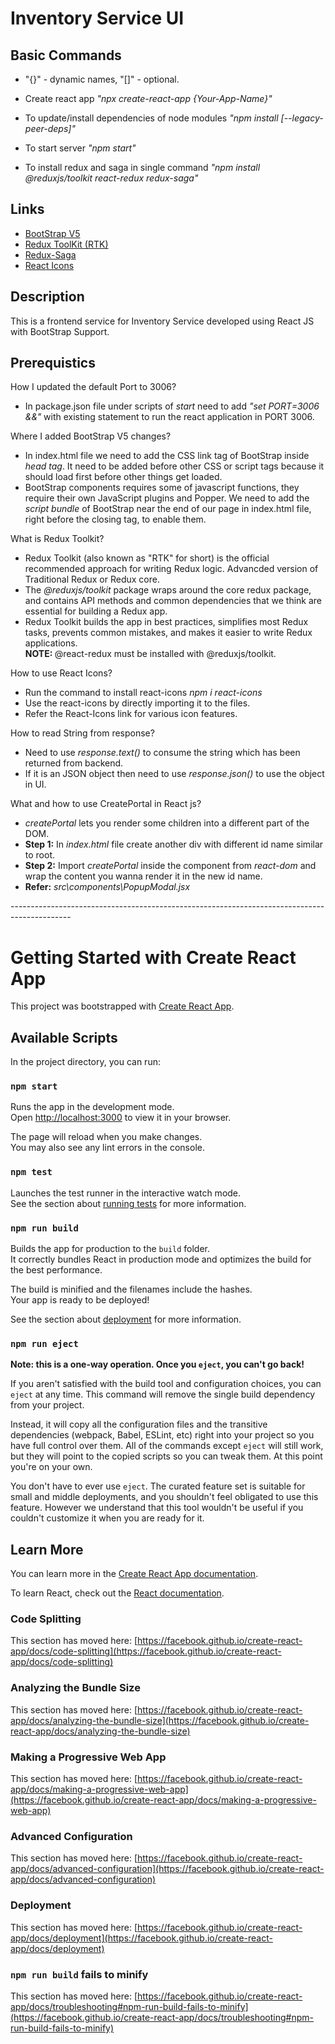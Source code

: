 # Inventory Service UI

## Basic Commands

* "{}" - dynamic names, "[]" - optional.

* Create react app <i>"npx create-react-app {Your-App-Name}"</i>
* To update/install dependencies of node modules <i>"npm install [--legacy-peer-deps]"</i>
* To start server <i>"npm start"</i>
* To install redux and saga in single command <i>"npm install @reduxjs/toolkit react-redux redux-saga"</i>

## Links

* <a href="https://getbootstrap.com/docs/5.0/getting-started/introduction/"> BootStrap V5 </a>
* <a href="https://redux.js.org/introduction/getting-started">Redux ToolKit (RTK) </a>
* <a href="https://redux-saga.js.org/docs/introduction/GettingStarted">Redux-Saga </a>
* <a href="https://react-icons.github.io/react-icons"> React Icons </a>


## Description

This is a frontend service for Inventory Service developed using React JS with BootStrap Support.

## Prerequistics

How I updated the default Port to 3006?

* In package.json file under scripts of <i>start</i> need to add <i>"set PORT=3006 &&"</i> with existing statement to run the react application in PORT 3006.

Where I added BootStrap V5 changes?

* In index.html file we need to add the CSS link tag of BootStrap inside <i>head tag</i>. It need to be added before other CSS or script tags because it should load first before other things get loaded.
* BootStrap components requires some of javascript functions, they require their own JavaScript plugins and Popper. We need to add the <i>script bundle</i> of BootStrap near the end of our page in index.html file, right before the closing </body> tag, to enable them.

What is Redux Toolkit?

* Redux Toolkit (also known as "RTK" for short) is the official recommended approach for writing Redux logic. Advancded version of Traditional Redux or Redux core.
* The <i>@reduxjs/toolkit</i> package wraps around the core redux package, and contains API methods and common dependencies that we think are essential for building a Redux app. 
* Redux Toolkit builds the app in best practices, simplifies most Redux tasks, prevents common mistakes, and makes it easier to write Redux applications. <br/>
<b>NOTE: </b> @react-redux must be installed with @reduxjs/toolkit.

How to use React Icons?

* Run the command to install react-icons <i>npm i react-icons</i>
* Use the react-icons by directly importing it to the files.
* Refer the React-Icons link for various icon features.

How to read String from response?

* Need to use <i> response.text() </i> to consume the string which has been returned from backend.
* If it is an JSON object then need to use <i>response.json()</i> to use the object in UI.

What and how to use CreatePortal in React js?

* <i>createPortal</i> lets you render some children into a different part of the DOM.
* <b>Step 1:</b> In <i>index.html</i> file create another div with different id name similar to root.
* <b>Step 2:</b> Import <i>createPortal</i> inside the component from <i>react-dom</i> and wrap the content you wanna render it in the new id name.
* <b>Refer:</b> <i>src\components\PopupModal.jsx</i>
























<p>---------------------------------------------------------------------------------------------</p>

# Getting Started with Create React App

This project was bootstrapped with [Create React App](https://github.com/facebook/create-react-app).

## Available Scripts

In the project directory, you can run:

### `npm start`

Runs the app in the development mode.\
Open [http://localhost:3000](http://localhost:3000) to view it in your browser.

The page will reload when you make changes.\
You may also see any lint errors in the console.

### `npm test`

Launches the test runner in the interactive watch mode.\
See the section about [running tests](https://facebook.github.io/create-react-app/docs/running-tests) for more information.

### `npm run build`

Builds the app for production to the `build` folder.\
It correctly bundles React in production mode and optimizes the build for the best performance.

The build is minified and the filenames include the hashes.\
Your app is ready to be deployed!

See the section about [deployment](https://facebook.github.io/create-react-app/docs/deployment) for more information.

### `npm run eject`

**Note: this is a one-way operation. Once you `eject`, you can't go back!**

If you aren't satisfied with the build tool and configuration choices, you can `eject` at any time. This command will remove the single build dependency from your project.

Instead, it will copy all the configuration files and the transitive dependencies (webpack, Babel, ESLint, etc) right into your project so you have full control over them. All of the commands except `eject` will still work, but they will point to the copied scripts so you can tweak them. At this point you're on your own.

You don't have to ever use `eject`. The curated feature set is suitable for small and middle deployments, and you shouldn't feel obligated to use this feature. However we understand that this tool wouldn't be useful if you couldn't customize it when you are ready for it.

## Learn More

You can learn more in the [Create React App documentation](https://facebook.github.io/create-react-app/docs/getting-started).

To learn React, check out the [React documentation](https://reactjs.org/).

### Code Splitting

This section has moved here: [https://facebook.github.io/create-react-app/docs/code-splitting](https://facebook.github.io/create-react-app/docs/code-splitting)

### Analyzing the Bundle Size

This section has moved here: [https://facebook.github.io/create-react-app/docs/analyzing-the-bundle-size](https://facebook.github.io/create-react-app/docs/analyzing-the-bundle-size)

### Making a Progressive Web App

This section has moved here: [https://facebook.github.io/create-react-app/docs/making-a-progressive-web-app](https://facebook.github.io/create-react-app/docs/making-a-progressive-web-app)

### Advanced Configuration

This section has moved here: [https://facebook.github.io/create-react-app/docs/advanced-configuration](https://facebook.github.io/create-react-app/docs/advanced-configuration)

### Deployment

This section has moved here: [https://facebook.github.io/create-react-app/docs/deployment](https://facebook.github.io/create-react-app/docs/deployment)

### `npm run build` fails to minify

This section has moved here: [https://facebook.github.io/create-react-app/docs/troubleshooting#npm-run-build-fails-to-minify](https://facebook.github.io/create-react-app/docs/troubleshooting#npm-run-build-fails-to-minify)
